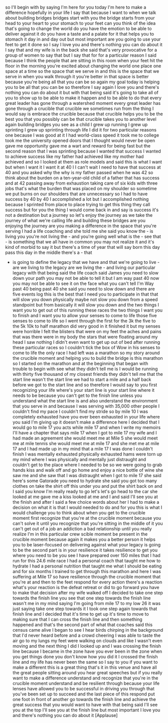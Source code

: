 
so I&#39;ll begin with by saying I&#39;m here
for you today
I&#39;m here to make a difference hopefully
in your life I say that because I want
to when we talk about building bridges
bridges start with you the bridge starts
from your head to your heart to your
stomach to your feet can you think of
the idea that&#39;s going to change the
world do you have the emotion to be able
to deliver against it do you have a
taste and a palate for it that helps you
to stomach it day in and day out but
most important are you going to use your
feet to get it done so I say I love you
and there&#39;s nothing you can do about it
I say that and my wife is in the back
she said that&#39;s very provocative for a
group of women to say that but I say
that for for a particular reason I said
because I think the people that are
sitting in this room when your feet hit
the floor in the morning you&#39;re excited
about changing the world one place one
space at a time so the space that we
serve in and this is the space that we
serve in when you walk through it you&#39;re
better in that space is better because
you&#39;re being all that you can be so
again my goal today is helping you to be
all that you can be so therefore I say
again I love you and there&#39;s nothing you
can do about it but with that being said
it&#39;s going to take all of you to show up
to be able to make it happen and to be
able to do that every great leader has
gone through a watershed moment every
great leader has gone through a crucible
that crucible we sometimes run from the
thing I would say is embrace the
crucible because that crucible helps you
to be the best you that you possibly can
be that crucible takes you to another
level again building bridges you see as
a child I grew up running I grew up
sprinting I grew up sprinting through
life I did it for two particular reasons
one because I was good at it
I had world-class speed it took me to
college took me the university opened
doors that I thought would never be open
gave me opportunity
gave me a wart and reward for being fast
but the second reason that I was
sprinting because I wanted that success
I wanted to achieve success like my
father had achieved like my mother had
achieved and so I looked at them as role
models and said this is what I want but
when I want it I want it at 40 I I can&#39;t
wait I need to have that success at 40
and you asked why the why is my father
passed when he was 42 so think about the
burden on a ten-year-old child of a
father that has success and at 42
passing away from exhaustion taking care
of six kids with three jobs that&#39;s what
the burden that was placed on my
shoulder so sometime we put burns on our
shoulders that are unnecessary so I had
to have success by 40 by 40 I
accomplished a lot but I accomplished
nothing because I sprinted from place to
place trying to get this thing they call
success but for you the thing I would
come back in and say is success it&#39;s not
a destination but a journey so let&#39;s
enjoy the journey as we take the journey
of what we&#39;re calling life and building
these bridges are you enjoying the
journey are you making a difference in
the space that you&#39;re serving
I had a life coaching and she told me
she said you know the - is living you
you&#39;re not living the - and you&#39;re going
well what is the - see that - is
something that we all have in common you
may not realize it and it&#39;s kind of
morbid to say it but there&#39;s a time of
year that will say born this day pass
this day in the middle there&#39;s a - that
- is going to define the legacy that we
have and that we&#39;re going to live - are
we living to the legacy are we living
the - and living our particular legacy
with that being said the life coach said
James you need to slow down your path
you may not be able to tell it but I am
way past 40 now you may not be able to
see it on the face what you can&#39;t tell
I&#39;m Way past 40 being past 40 she said
you need to slow down and there are five
events log this is the best that I need
you to participate in that that will
slow you down physically maybe not slow
you down from a speed standpoint but
from
basically it will slow you down and the
two things I want you to get out of this
running these races the two things I
want you to finish and I want you to
allow your senses to come to life those
five senses to come to life so I went
through the first for the 3k the five to
the 5k 10k to half marathon did very
good in it finished it but my senses
were horrible I felt the blisters that
were on my feet the aches and pains that
was there were in my body the stars that
were floating around my head I saw
nothing I didn&#39;t even want to get up out
of bed after running these particular
races so I couldn&#39;t tick the box of Wow
in his senses to come to life the only
race I had left was a marathon so my
story around the crucible moment and
helping you to build the bridge is this
marathon so I started on the marathon
and at the beginning that began with
trouble to begin with see what they
didn&#39;t tell me is I would be running
with thirty five thousand of my closest
friends they didn&#39;t tell me that the
start line wasn&#39;t the start line we had
to start a mile and a half back before
we got to the start line and so
therefore I would say to you first
recognizing your life where&#39;s your start
line is your start line where it needs
to be because you can&#39;t get to the
finish line
unless you understand what the start
line is and also understand the
environment that you serve in and
because I was serving with 35,000 other
people I couldn&#39;t find my pace I
couldn&#39;t find my stride so by mile 10 I
was completely exhausted have you ever
been exhausted in your life where you
said I&#39;m giving up it doesn&#39;t make a
difference here I decided that I would
go to mile 17 you acts while mile 17 and
when I write my memoirs I&#39;ll have a
chapter that says mile 17 when I got to
mile 17 my wife and I had made an
agreement she would meet me at Mile 5
she would meet me at mile tennis she
would meet me at mile 17 and she met me
at mile 17 and I had made up in my mind
that a mile 17 I was done I couldn&#39;t
finish I was mentally exhausted
physically exhausted hams were torn up
my mind where I was physically and
mentally just distraught and couldn&#39;t
get to the place where I needed to be so
we were going to grab hands kiss and
walk off and go home and enjoy a nice
bottle of wine
she saw me and she saw that I was
distraught when I got to mile 17 she
said here&#39;s some Gatorade you need to
hydrate she said you got too many
clothes on take the shirt off this under
you and put the shirt back on and I said
you know I&#39;m really ready to go let&#39;s
let&#39;s go head to the car she looked at
me gave me a kiss looked at me and I and
said I&#39;ll see you at the finish and
after I said a few choice words about
her I had to make a decision on what it
is that I would needed to do and for you
this is what I would challenge you to
think about when you get to the crucible
moment first recognize that you&#39;re at
the crucible moment because you can&#39;t
solve it until you recognize that you&#39;re
sitting in the middle of it you can&#39;t
get out of a job an addiction a bad
relationship until you really realize
I&#39;m in this particular crew scible
moment be present in the crucible moment
because again it makes you a better
person it helps you to be laser-focused
on delivering against what your legacy
is going to be the second part is in
your resilience it takes resilience to
get you where you need to be you see I
have prepared over 150 miles that I had
run for this 24.6 mile race I had a
personal coach that taught me how to
hydrate I had a personal nutrition that
taught me what I should be eating and
for six months I trained to get through
this marathon and here I was suffering
at Mile 17 so have resilience through
the crucible moment that you&#39;re at and
then to the feet respond for every
action there&#39;s a reaction what&#39;s your
reaction is the defeat retreat or did to
go forward you have to make that
decision after my wife walked off I
decided to take one step towards the
finish line you see that one step
towards the finish line wasn&#39;t me in my
mind saying I&#39;m going from mile 17 to my
low 26
it was just saying take one step towards
it I took one step again towards that
finish line and I decided that it&#39;s time
to get up it&#39;s time to move to making
sure that I can cross the finish line
and then something happened and that&#39;s
the second part of what that coaches
said this census came alive I began to
see I hear birds chirping in the
background that I&#39;d never heard before
and a crowd cheering I was able to taste
the air go
to my lungs my feet were walking on
clouds and like I wasn&#39;t even moving and
the next thing I did I looked up and I
was crossing the finish line because I
became in the zone have you ever been in
the zone when you get things done you
don&#39;t know how you did it
I crossed the finish line and my life
has never been the same so I say to you
if you want to make a different this is
a great thing that&#39;s it in this venue
and have all the great people sitting
around you hear great speeches but if
you really want to make a difference
understand and recognize that you&#39;re in
the crucible moment understand and be
resilient through because your life
lenses have allowed you to be successful
in driving you through that you&#39;ve been
set up to succeed and the last piece of
this respond put one foot in front of
another go towards the finish line and
achieve the great success that you would
want to have with that being said I&#39;ll
see you at the top I&#39;ll see you at the
finish line but most important I love
you and there&#39;s nothing you can do about
it
[Applause]
